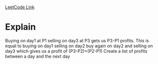 [LeetCode Link](https://leetcode.com/problems/best-time-to-buy-and-sell-stock-ii/)

# Explain

Buying on day1 at P1 selling on day3 at P3 gets us P3-P1 profits. This is equal to buying on day1 selling on day2 buy again on day2 and selling on day3 which gives us a profit of (P3-P2)+(P2-P1)
Create a list of profits between a day and the next day
